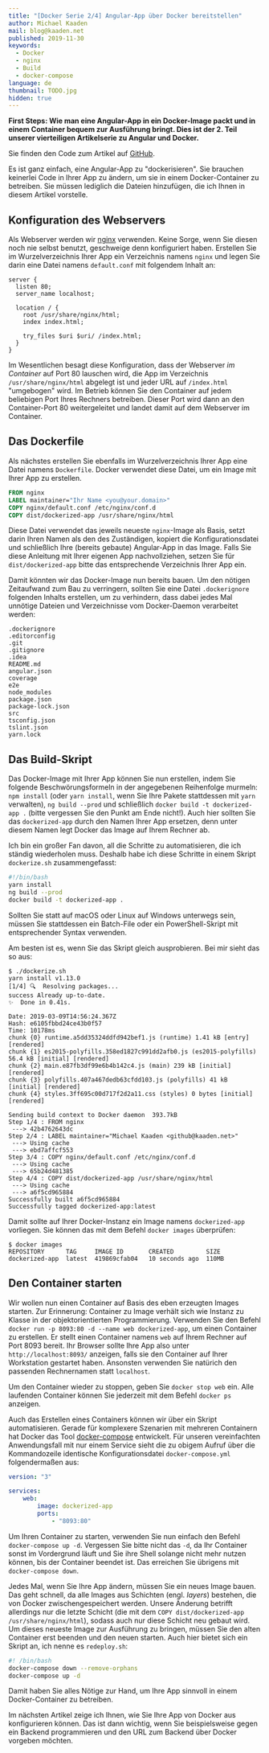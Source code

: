 ```yaml
---
title: "[Docker Serie 2/4] Angular-App über Docker bereitstellen"
author: Michael Kaaden
mail: blog@kaaden.net
published: 2019-11-30
keywords:
  - Docker
  - nginx
  - Build
  - docker-compose
language: de
thumbnail: TODO.jpg
hidden: true 
---
```


**First Steps: Wie man eine Angular-App in ein Docker-Image packt und in einem Container bequem zur Ausführung bringt.
Dies ist der 2. Teil unserer vierteiligen Artikelserie zu Angular und Docker.**

Sie finden den Code zum Artikel auf
[GitHub](https://github.com/MichaelKaaden/dockerized-app/tree/master/Part-1-Simple-Case).

Es ist ganz einfach, eine Angular-App zu "dockerisieren". Sie brauchen keinerlei Code in Ihrer App zu ändern, um sie in einem Docker-Container zu betreiben.
Sie müssen lediglich die Dateien hinzufügen, die ich Ihnen in diesem Artikel vorstelle.

## Konfiguration des Webservers

Als Webserver werden wir [nginx](http://nginx.org/) verwenden.
Keine Sorge, wenn Sie diesen noch nie selbst benutzt, geschweige denn konfiguriert haben.
Erstellen Sie im Wurzelverzeichnis Ihrer App ein Verzeichnis namens `nginx` und legen Sie darin eine Datei namens `default.conf` mit folgendem Inhalt an:

```nginx
server {
  listen 80;
  server_name localhost;

  location / {
    root /usr/share/nginx/html;
    index index.html;

    try_files $uri $uri/ /index.html;
  }
}
```

Im Wesentlichen besagt diese Konfiguration, dass der Webserver _im Container_
auf Port 80 lauschen wird, die App im Verzeichnis `/usr/share/nginx/html` abgelegt ist und jeder URL auf `/index.html` "umgebogen" wird.
Im Betrieb können Sie den Container auf jedem beliebigen Port Ihres Rechners betreiben.
Dieser Port wird dann an den Container-Port 80 weitergeleitet und landet damit auf dem Webserver im Container.

## Das Dockerfile

Als nächstes erstellen Sie ebenfalls im Wurzelverzeichnis Ihrer App eine Datei
namens `Dockerfile`.
Docker verwendet diese Datei, um ein Image mit Ihrer App zu erstellen.

```dockerfile
FROM nginx
LABEL maintainer="Ihr Name <you@your.domain>"
COPY nginx/default.conf /etc/nginx/conf.d
COPY dist/dockerized-app /usr/share/nginx/html
```

Diese Datei verwendet das jeweils neueste `nginx`-Image als Basis, setzt darin Ihren Namen als den des Zuständigen, kopiert die Konfigurationsdatei und schließlich Ihre (bereits gebaute) Angular-App in das Image.
Falls Sie diese Anleitung mit Ihrer eigenen App nachvollziehen, setzen Sie für `dist/dockerized-app` bitte das entsprechende Verzeichnis Ihrer App ein.

Damit könnten wir das Docker-Image nun bereits bauen.
Um den nötigen Zeitaufwand zum Bau zu verringern, sollten Sie eine Datei `.dockerignore` folgenden Inhalts erstellen, um zu verhindern, dass dabei jedes Mal unnötige Dateien und Verzeichnisse vom Docker-Daemon verarbeitet werden:

```
.dockerignore
.editorconfig
.git
.gitignore
.idea
README.md
angular.json
coverage
e2e
node_modules
package.json
package-lock.json
src
tsconfig.json
tslint.json
yarn.lock
```

## Das Build-Skript

Das Docker-Image mit Ihrer App können Sie nun erstellen, indem Sie folgende Beschwörungsformeln in der angegebenen Reihenfolge murmeln: `npm install` (oder `yarn install`, wenn Sie Ihre Pakete stattdessen mit `yarn` verwalten), `ng build --prod` und schließlich `docker build -t dockerized-app .` (bitte vergessen Sie den Punkt am Ende nicht!).
Auch hier sollten Sie das `dockerized-app` durch den Namen Ihrer App ersetzen, denn unter diesem Namen legt Docker das Image auf Ihrem Rechner ab.

Ich bin ein großer Fan davon, all die Schritte zu automatisieren, die ich ständig wiederholen muss. Deshalb habe ich diese Schritte in einem Skript `dockerize.sh` zusammengefasst:

```bash
#!/bin/bash
yarn install
ng build --prod
docker build -t dockerized-app .
```

Sollten Sie statt auf macOS oder Linux auf Windows unterwegs sein, müssen Sie stattdessen ein Batch-File oder ein PowerShell-Skript mit entsprechender Syntax verwenden.

Am besten ist es, wenn Sie das Skript gleich ausprobieren. Bei mir sieht das so aus:

```console
$ ./dockerize.sh
yarn install v1.13.0
[1/4] 🔍  Resolving packages...
success Already up-to-date.
✨  Done in 0.41s.

Date: 2019-03-09T14:56:24.367Z
Hash: e6105fbbd24ce43b0f57
Time: 10178ms
chunk {0} runtime.a5dd35324ddfd942bef1.js (runtime) 1.41 kB [entry] [rendered]
chunk {1} es2015-polyfills.358ed1827c991dd2afb0.js (es2015-polyfills) 56.4 kB [initial] [rendered]
chunk {2} main.e87fb3df99e6b4b142c4.js (main) 239 kB [initial] [rendered]
chunk {3} polyfills.407a467dedb63cfdd103.js (polyfills) 41 kB [initial] [rendered]
chunk {4} styles.3ff695c00d717f2d2a11.css (styles) 0 bytes [initial] [rendered]

Sending build context to Docker daemon  393.7kB
Step 1/4 : FROM nginx
 ---> 42b4762643dc
Step 2/4 : LABEL maintainer="Michael Kaaden <github@kaaden.net>"
 ---> Using cache
 ---> ebd7affcf553
Step 3/4 : COPY nginx/default.conf /etc/nginx/conf.d
 ---> Using cache
 ---> 65b24d481385
Step 4/4 : COPY dist/dockerized-app /usr/share/nginx/html
 ---> Using cache
 ---> a6f5cd965884
Successfully built a6f5cd965884
Successfully tagged dockerized-app:latest
```

Damit sollte auf Ihrer Docker-Instanz ein Image namens `dockerized-app` vorliegen.
Sie können das mit dem Befehl `docker images` überprüfen:

```console
$ docker images
REPOSITORY      TAG     IMAGE ID       CREATED         SIZE
dockerized-app  latest  419869cfab04   10 seconds ago  110MB
```

## Den Container starten

Wir wollen nun einen Container auf Basis des eben erzeugten Images starten.
Zur Erinnerung: Container zu Image verhält sich wie Instanz zu Klasse in der objektorientierten Programmierung.
Verwenden Sie den Befehl `docker run -p 8093:80 -d --name web dockerized-app`, um einen Container zu erstellen.
Er stellt einen Container namens `web` auf Ihrem Rechner auf Port 8093 bereit.
Ihr Browser sollte Ihre App also unter `http://localhost:8093/` anzeigen, falls sie den Container auf Ihrer Workstation gestartet haben.
Ansonsten verwenden Sie natürich den passenden Rechnernamen statt `localhost`.

Um den Container wieder zu stoppen, geben Sie `docker stop web` ein.
Alle laufenden Container können Sie jederzeit mit dem Befehl `docker ps` anzeigen.

Auch das Erstellen eines Containers können wir über ein Skript automatisieren.
Gerade für komplexere Szenarien mit mehreren Containern hat Docker das Tool [docker-compose](https://docs.docker.com/compose/) entwickelt.
Für unseren vereinfachten Anwendungsfall mit nur einem Service sieht die zu obigem Aufruf
über die Kommandozeile identische Konfigurationsdatei `docker-compose.yml` folgendermaßen aus:

```yaml
version: "3"

services:
    web:
        image: dockerized-app
        ports:
            - "8093:80"
```

Um Ihren Container zu starten, verwenden Sie nun einfach den Befehl `docker-compose up -d`.
Vergessen Sie bitte nicht das `-d`, da Ihr Container sonst im Vordergrund läuft und Sie ihre Shell solange nicht mehr nutzen können, bis der Container beendet ist.
Das erreichen Sie übrigens mit `docker-compose down`.

Jedes Mal, wenn Sie Ihre App ändern, müssen Sie ein neues Image bauen.
Das geht schnell, da alle Images aus Schichten (engl. _layers_) bestehen, die von Docker zwischengespeichert werden.
Unsere Änderung betrifft allerdings nur die letzte Schicht (die mit dem
`COPY dist/dockerized-app /usr/share/nginx/html`), sodass auch nur diese Schicht neu gebaut wird.
Um dieses neueste Image zur Ausführung zu bringen, müssen Sie den alten Container erst beenden und den neuen starten.
Auch hier bietet sich ein Skript an, ich nenne es `redeploy.sh`:

```bash
#! /bin/bash
docker-compose down --remove-orphans
docker-compose up -d
```

Damit haben Sie alles Nötige zur Hand, um Ihre App sinnvoll in einem Docker-Container zu betreiben.

Im nächsten Artikel zeige ich Ihnen, wie Sie Ihre App von Docker aus konfigurieren können. Das ist dann wichtig, wenn Sie beispielsweise gegen ein Backend programmieren und den URL zum Backend über Docker vorgeben möchten.
